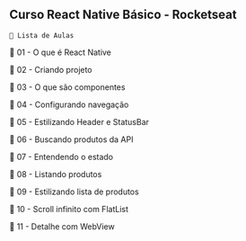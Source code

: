 ## Curso React Native Básico - Rocketseat

`📂 Lista de Aulas`

🚀 01 - O que é React Native

🚀 02 - Criando projeto

🚀 03 - O que são componentes

🚀 04 - Configurando navegação

🚀 05 - Estilizando Header e StatusBar

🚀 06 - Buscando produtos da API

🚀 07 - Entendendo o estado

🚀 08 - Listando produtos

🚀 09 - Estilizando lista de produtos

🚀 10 - Scroll infinito com FlatList

🚀 11 - Detalhe com WebView
